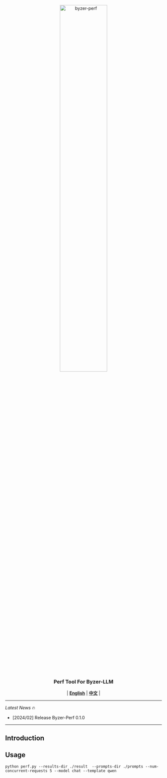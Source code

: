 
<p align="center">
  <picture>    
    <img alt="byzer-perf" src="https://github.com/allwefantasy/byzer-llm/blob/master/docs/source/assets/logos/logo.jpg" width=55%>
  </picture>
</p>

<h3 align="center">
Perf Tool For Byzer-LLM
</h3>

<p align="center">
| <a href="./README.md"><b>English</b></a> | <a href="./README-CN.md"><b>中文</b></a> |

</p>

---

*Latest News* 🔥

- [2024/02] Release Byzer-Perf 0.1.0

---

## Introduction

## Usage

```
python perf.py --results-dir ./result  --prompts-dir ./prompts --num-concurrent-requests 5 --model chat --template qwen
```